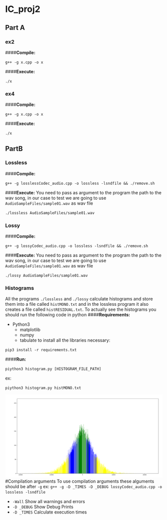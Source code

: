 # IC_proj2

## Part A
### ex2
####**Compile:**
```console 
g++ -g x.cpp -o x
```
####**Execute:**
```console 
./x
```
### ex4
####**Compile:**
```console 
g++ -g x.cpp -o x
```
####**Execute:**
```console 
./x
```



## PartB

### Lossless
####**Compile:** 
```console 
g++ -g losslessCodec_audio.cpp -o lossless -lsndfile && ./remove.sh 
```
####**Execute:**
You need to pass as argument to the program the path to the wav song, in our case to test we 
are going to use `AudioSampleFiles/sample01.wav` as wav file
```console 
./lossless AudioSampleFiles/sample01.wav
```
### Lossy
####**Compile:**
```console 
g++ -g lossyCodec_audio.cpp -o lossless -lsndfile && ./remove.sh 
```
####**Execute:**
You need to pass as argument to the program the path to the wav song, in our case to test we
are going to use `AudioSampleFiles/sample01.wav` as wav file
```console 
./lossy AudioSampleFiles/sample01.wav
```
### Histograms
All the programs `./lossless` and `./lossy` calculate histograms and store them into a file 
called  `histMONO.txt` and in the lossless program it also creates a file called `histRESIDUAL.txt`.
To actually see the histograms you should run the following code in python
####**Requirements:**
* Python3
  * matplotlib 
  * numpy
  * tabulate
to install all the libraries necessary:  
```console 
pip3 install -r requirements.txt
```
####**Run:**
    
```console 
piython3 histogram.py [HISTOGRAM_FILE_PATH]
```
ex:
```console 
piython3 histogram.py histMONO.txt
```
![Histogram Sample 1](./ImagensRelatorio/LOSSLESS/histMONO_sample1.png)
#Compilation arguments
To use compilation arguments these alguments should be after `-g` ex:
`g++ -g -D _TIMES -D _DEBUG lossyCodec_audio.cpp -o lossless -lsndfile`

* `-Wall` Show all warnings and errors
* `-D _DEBUG` Show Debug Prints
* `-D _TIMES` Calculate execution times

